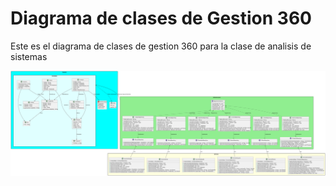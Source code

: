 # Diagrama de clases de Gestion 360
Este es el diagrama de clases de gestion 360 para la clase de analisis de sistemas 

![Diagrama de clases](Diagrama%20de%20clases.svg)
